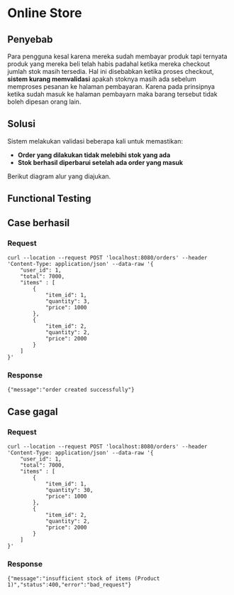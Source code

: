 # Online Store

## Penyebab
Para pengguna kesal karena mereka sudah membayar produk tapi ternyata produk yang mereka beli telah habis padahal ketika mereka checkout jumlah stok masih tersedia. 
Hal ini disebabkan ketika proses checkout, **sistem kurang memvalidasi** apakah stoknya masih ada sebelum memproses pesanan ke halaman pembayaran. Karena pada prinsipnya ketika sudah masuk ke halaman pembayarn maka barang tersebut tidak boleh dipesan orang lain.

## Solusi
Sistem melakukan validasi beberapa kali untuk memastikan:
- **Order yang dilakukan tidak melebihi stok yang ada**
- **Stok berhasil diperbarui setelah ada order yang masuk**

Berikut diagram alur yang diajukan.

## Functional Testing

## Case berhasil
### Request
```
curl --location --request POST 'localhost:8080/orders' --header 'Content-Type: application/json' --data-raw '{
    "user_id": 1,
    "total": 7000,
    "items" : [
        {
            "item_id": 1,
            "quantity": 3,
            "price": 1000
        },
        {
            "item_id": 2,
            "quantity": 2,
            "price": 2000
        }
    ]
}'
```

### Response
```
{"message":"order created successfully"}
```

## Case gagal
### Request
```
curl --location --request POST 'localhost:8080/orders' --header 'Content-Type: application/json' --data-raw '{
    "user_id": 1,
    "total": 7000,
    "items" : [
        {
            "item_id": 1,
            "quantity": 30,
            "price": 1000
        },
        {
            "item_id": 2,
            "quantity": 2,
            "price": 2000
        }
    ]
}'
```

### Response
```
{"message":"insufficient stock of items (Product 1)","status":400,"error":"bad_request"}
```
